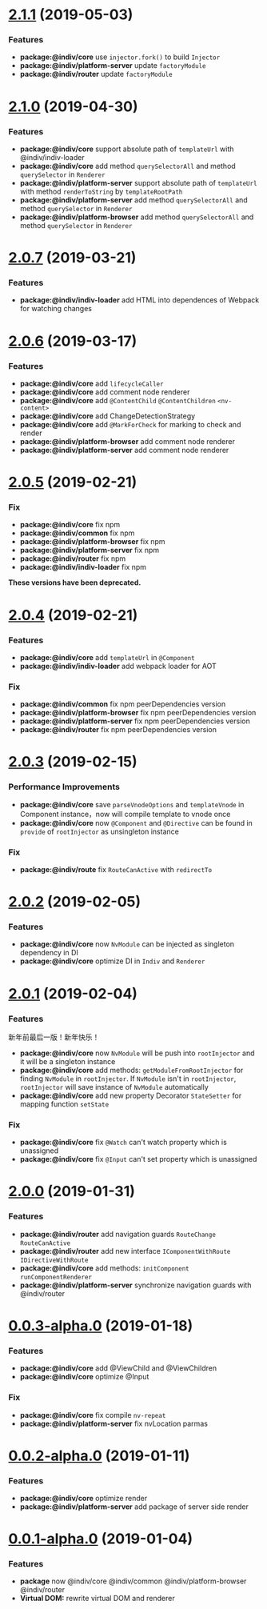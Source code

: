 <a name="2.1.1"></a>
# [2.1.1](https://github.com/DimaLiLongJi/InDiv/releases/tag/2.1.1) (2019-05-03)


### Features

* **package:@indiv/core** use `injector.fork()` to build `Injector`
* **package:@indiv/platform-server** update `factoryModule`
* **package:@indiv/router** update `factoryModule`



<a name="2.1.0"></a>
# [2.1.0](https://github.com/DimaLiLongJi/InDiv/releases/tag/2.1.0) (2019-04-30)


### Features

* **package:@indiv/core** support absolute path of `templateUrl` with @indiv/indiv-loader
* **package:@indiv/core** add method `querySelectorAll` and method `querySelector` in `Renderer`
* **package:@indiv/platform-server** support absolute path of `templateUrl` with method `renderToString` by `templateRootPath`
* **package:@indiv/platform-server** add method `querySelectorAll` and method `querySelector` in `Renderer`
* **package:@indiv/platform-browser** add method `querySelectorAll` and method `querySelector` in `Renderer`



<a name="2.0.7"></a>
# [2.0.7](https://github.com/DimaLiLongJi/InDiv/releases/tag/2.0.7) (2019-03-21)


### Features

* **package:@indiv/indiv-loader** add HTML into dependences of Webpack for watching changes



<a name="2.0.6"></a>
# [2.0.6](https://github.com/DimaLiLongJi/InDiv/releases/tag/2.0.6) (2019-03-17)


### Features

* **package:@indiv/core** add `lifecycleCaller`
* **package:@indiv/core** add comment node renderer
* **package:@indiv/core** add `@ContentChild` `@ContentChildren` `<nv-content>`
* **package:@indiv/core** add ChangeDetectionStrategy
* **package:@indiv/core** add `@MarkForCheck` for marking to check and render
* **package:@indiv/platform-browser** add comment node renderer
* **package:@indiv/platform-server** add comment node renderer



<a name="2.0.5"></a>
# [2.0.5](https://github.com/DimaLiLongJi/InDiv/releases/tag/2.0.5) (2019-02-21)


### Fix

* **package:@indiv/core** fix npm
* **package:@indiv/common** fix npm
* **package:@indiv/platform-browser** fix npm
* **package:@indiv/platform-server** fix npm
* **package:@indiv/router** fix npm
* **package:@indiv/indiv-loader** fix npm



**These versions have been deprecated.**

<a name="2.0.4"></a>
# [2.0.4](https://github.com/DimaLiLongJi/InDiv/releases/tag/2.0.4) (2019-02-21)


### Features

* **package:@indiv/core** add `templateUrl` in `@Component`
* **package:@indiv/indiv-loader** add webpack loader for AOT

### Fix

* **package:@indiv/common** fix npm peerDependencies version
* **package:@indiv/platform-browser** fix npm peerDependencies version
* **package:@indiv/platform-server** fix npm peerDependencies version
* **package:@indiv/router** fix npm peerDependencies version



<a name="2.0.3"></a>
# [2.0.3](https://github.com/DimaLiLongJi/InDiv/releases/tag/2.0.3) (2019-02-15)


### Performance Improvements

* **package:@indiv/core** save `parseVnodeOptions` and `templateVnode` in Component instance，now will compile template to vnode once
* **package:@indiv/core** now `@Component` and `@Directive` can be found in `provide` of `rootInjector` as unsingleton instance

### Fix

* **package:@indiv/route** fix `RouteCanActive` with `redirectTo`



<a name="2.0.2"></a>
# [2.0.2](https://github.com/DimaLiLongJi/InDiv/releases/tag/2.0.2) (2019-02-05)


### Features

* **package:@indiv/core** now `NvModule` can be injected as singleton dependency in DI
* **package:@indiv/core** optimize DI in `Indiv` and `Renderer`



<a name="2.0.1"></a>
# [2.0.1](https://github.com/DimaLiLongJi/InDiv/releases/tag/2.0.1) (2019-02-04)


### Features

新年前最后一版！新年快乐！

* **package:@indiv/core** now `NvModule` will be push into `rootInjector` and it will be a singleton instance
* **package:@indiv/core** add methods: `getModuleFromRootInjector` for finding `NvModule` in `rootInjector`. If `NvModule` isn't in `rootInjector`, `rootInjector` will save instance of `NvModule` automatically
* **package:@indiv/core** add new property Decorator `StateSetter` for mapping function `setState`

### Fix

* **package:@indiv/core** fix `@Watch` can't watch property which is unassigned
* **package:@indiv/core** fix `@Input` can't set property which is unassigned



<a name="2.0.0"></a>
# [2.0.0](https://github.com/DimaLiLongJi/InDiv/releases/tag/2.0.0) (2019-01-31)


### Features

* **package:@indiv/router** add navigation guards `RouteChange` `RouteCanActive`
* **package:@indiv/router** add new interface `IComponentWithRoute` `IDirectiveWithRoute`
* **package:@indiv/core** add methods: `initComponent` `runComponentRenderer`
* **package:@indiv/platform-server** synchronize navigation guards with @indiv/router



<a name="0.0.3-alpha.0"></a>
# [0.0.3-alpha.0](https://github.com/DimaLiLongJi/InDiv/releases/tag/v0.0.3-alpha.0) (2019-01-18)


### Features

* **package:@indiv/core** add @ViewChild and @ViewChildren
* **package:@indiv/core** optimize @Input

### Fix

* **package:@indiv/core** fix compile `nv-repeat`
* **package:@indiv/platform-server** fix nvLocation parmas



<a name="0.0.2-alpha.0"></a>
# [0.0.2-alpha.0](https://github.com/DimaLiLongJi/InDiv/releases/tag/v0.0.2-alpha.0) (2019-01-11)


### Features

* **package:@indiv/core** optimize render
* **package:@indiv/platform-server** add package of server side render



<a name="0.0.1-alpha.0"></a>
# [0.0.1-alpha.0](https://github.com/DimaLiLongJi/InDiv/releases/tag/v0.0.1-alpha.0) (2019-01-04)


### Features

* **package** now @indiv/core @indiv/common @indiv/platform-browser @indiv/router
* **Virtual DOM:** rewrite virtual DOM and renderer

